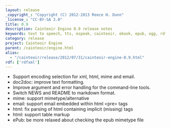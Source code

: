 ```yaml
---
layout: release
_copyright_: "Copyright (C) 2012-2013 Reece H. Dunn"
_license_: "CC-BY-SA 3.0"
title: 0.9
description: Cainteoir Engine 0.9 release notes
keywords: text to speech, tts, espeak, cainteoir, ebook, epub, ogg, rdf, metadata
category: release
project: Cainteoir Engine
parent: /cainteoir/engine.html
alias:
  - "/cainteoir/release/2012/07/31/cainteoir-engine-0.9.html"
rdf: ['rdfxml']
---
```


*  Support encoding selection for xml, html, mime and email.
*  doc2doc: improve text formatting.
*  Improve argument and error handling for the command-line tools.
*  Switch NEWS and README to markdown format.
*  mime: support mimetype/alternative
*  email: support email embedded within html &lt;pre&gt; tags
*  html: fix parsing of html containing implicit (missing) tags
*  html: support table markup
*  ePub: be more relaxed about checking the epub mimetype file
